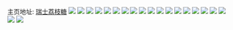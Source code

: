 主页地址: [瑞士荔枝糖](https://weibo.com/u/7491810406) 
![](https://wx4.sinaimg.cn/mw2000/008b0S7Igy1h9ptc8bqd1j32c0340e82.jpg) 
![](https://wx4.sinaimg.cn/mw2000/008b0S7Igy1h9ptcgpn0kj33402c0x6p.jpg) 
![](https://wx4.sinaimg.cn/mw2000/008b0S7Igy1h9ptcdufo8j31sg1fuhdt.jpg) 
![](https://wx4.sinaimg.cn/mw2000/008b0S7Igy1h9ptckorxcj32c0340e82.jpg) 
![](https://wx4.sinaimg.cn/mw2000/008b0S7Igy1h9ptcn9gvsj32c0340kjl.jpg) 
![](https://wx4.sinaimg.cn/mw2000/008b0S7Igy1h9ptct8f1lj32c0340npg.jpg) 
![](https://wx4.sinaimg.cn/mw2000/008b0S7Igy1h9ptcyozvxj326l1mxb29.jpg) 
![](https://wx4.sinaimg.cn/mw2000/008b0S7Igy1h9ptd1wps7j31o02804qq.jpg) 
![](https://wx4.sinaimg.cn/mw2000/008b0S7Igy1h9ptcoc1gtj32801o0181.jpg) 
![](https://wx4.sinaimg.cn/mw2000/008b0S7Igy1h9ptd35pnpj32tc240npd.jpg) 
![](https://wx4.sinaimg.cn/mw2000/008b0S7Igy1h9ptd4xgzyj32402tckjm.jpg) 
![](https://wx4.sinaimg.cn/mw2000/008b0S7Igy1h9ptdahvccj32tc240kjl.jpg) 
![](https://wx4.sinaimg.cn/mw2000/008b0S7Igy1h9ptd96p9fj32c0340kjn.jpg) 
![](https://wx4.sinaimg.cn/mw2000/008b0S7Igy1h9ptcc1n29j32c0340x6q.jpg) 
![](https://wx4.sinaimg.cn/mw2000/008b0S7Igy1h9ptde7u7xj32c0340kjm.jpg) 
![](https://wx4.sinaimg.cn/mw2000/008b0S7Igy3gtvnsyfdmrj61kw16oqe902.jpg) 
![](https://wx4.sinaimg.cn/mw2000/008b0S7Igy3gt9e63khosj31kw16o7l3.jpg) 
![](https://wx4.sinaimg.cn/mw2000/008b0S7Ily1gnttr3b5bej31t70u0dp1.jpg) 
![](https://wx4.sinaimg.cn/mw2000/008b0S7Ily1gnl6o2f6htj31t70u0thn.jpg) 
![](https://wx4.sinaimg.cn/mw2000/008b0S7Ily1gnbqxmaawnj31t70u0480.jpg) 
